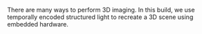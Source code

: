 There are many ways to perform 3D imaging.  In this build, we use temporally encoded structured light to recreate a 3D scene using embedded hardware.